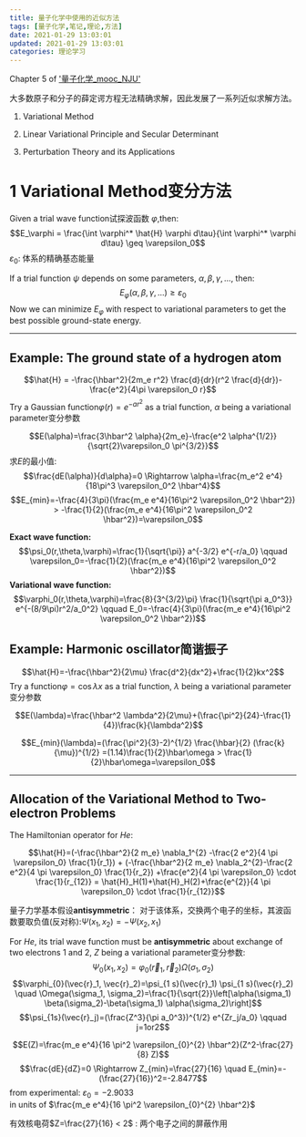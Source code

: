 ```yaml
---
title: 量子化学中使用的近似方法
tags: [量子化学,笔记,理论,方法]
date: 2021-01-29 13:03:01
updated: 2021-01-29 13:03:01
categories: 理论学习
---
```


Chapter 5 of ['量子化学_mooc_NJU'](https://blog.oddish.cn/e10808c0a9ce/)

大多数原子和分子的薛定谔方程无法精确求解，因此发展了一系列近似求解方法。

1. Variational Method

2. Linear Variational Principle and Secular Determinant

3. Perturbation Theory and its Applications

<!-- more -->

# 1 Variational Method变分方法
Given a trial wave function试探波函数 $\varphi$,then:
$$E_\varphi = \frac{\int \varphi^* \hat{H} \varphi d\tau}{\int \varphi^* \varphi d\tau} \geq \varepsilon_0$$
$\varepsilon_0$: 体系的精确基态能量

If a trial function $\psi$ depends on some parameters, $\alpha,\beta,\gamma,...$, then:
$$E_\varphi(\alpha,\beta,\gamma,...) \geq \varepsilon_0$$
Now we can minimize $E_\varphi$ with respect to variational parameters to get the best possible ground-state energy.

***
## Example: The ground state of a hydrogen atom
$$\hat{H} = -\frac{\hbar^2}{2m_e r^2} \frac{d}{dr}(r^2 \frac{d}{dr})-\frac{e^2}{4\pi \varepsilon_0 r}$$
Try a Gaussian function$\varphi(r)=e^{-ar^2}$ as a trial function, $\alpha$ being a variational parameter变分参数

$$E(\alpha)=\frac{3\hbar^2 \alpha}{2m_e}-\frac{e^2 \alpha^{1/2}}{\sqrt{2}\varepsilon_0 \pi^{3/2}}$$
求$E$的最小值: 
$$\frac{dE(\alpha)}{d\alpha}=0 \Rightarrow \alpha=\frac{m_e^2 e^4}{18\pi^3 \varepsilon_0^2 \hbar^4}$$
$$E_{min}=-\frac{4}{3\pi}(\frac{m_e e^4}{16\pi^2 \varepsilon_0^2 \hbar^2}) > -\frac{1}{2}(\frac{m_e e^4}{16\pi^2 \varepsilon_0^2 \hbar^2})=\varepsilon_0$$

**Exact wave function:**
$$\psi_0(r,\theta,\varphi)=\frac{1}{\sqrt{\pi}} a^{-3/2} e^{-r/a_0} \qquad \varepsilon_0=-\frac{1}{2}(\frac{m_e e^4}{16\pi^2 \varepsilon_0^2 \hbar^2})$$
**Variational wave function:**
$$\varphi_0(r,\theta,\varphi)=\frac{8}{3^{3/2}\pi} \frac{1}{\sqrt{\pi a_0^3}} e^{-(8/9\pi)r^2/a_0^2} \qquad E_0=-\frac{4}{3\pi}(\frac{m_e e^4}{16\pi^2 \varepsilon_0^2 \hbar^2})$$

## Example: Harmonic oscillator简谐振子
$$\hat{H}=-\frac{\hbar^2}{2\mu} \frac{d^2}{dx^2}+\frac{1}{2}kx^2$$
Try a function$\varphi=\cos \lambda x$ as a trial function, $\lambda$ being a variational parameter变分参数

$$E(\lambda)=\frac{\hbar^2 \lambda^2}{2\mu}+(\frac{\pi^2}{24}-\frac{1}{4})\frac{k}{\lambda^2}$$

$$E_{min}(\lambda)=(\frac{\pi^2}{3}-2)^{1/2} \frac{\hbar}{2} (\frac{k}{\mu})^{1/2} =(1.14)\frac{1}{2}\hbar\omega > \frac{1}{2}\hbar\omega=\varepsilon_0$$

***
## Allocation of the Variational Method to Two-electron Problems
The Hamiltonian operator for $He$:

$$\hat{H}=(-\frac{\hbar^2}{2 m_e} \nabla_1^{2} -\frac{2 e^2}{4 \pi \varepsilon_0} \frac{1}{r_1}) + (-\frac{\hbar^2}{2 m_e} \nabla_2^{2}-\frac{2 e^2}{4 \pi \varepsilon_0} \frac{1}{r_2}) +\frac{e^2}{4 \pi \varepsilon_0} \cdot \frac{1}{r_{12}} = \hat{H}_H(1)+\hat{H}_H(2)+\frac{e^{2}}{4 \pi \varepsilon_0} \cdot \frac{1}{r_{12}}$$

量子力学基本假设**antisymmetric**： 对于该体系，交换两个电子的坐标，其波函数要取负值(反对称):$\Psi(x_1,x_2)=-\Psi(x_2,x_1)$

For $He$, its trial wave function must be **antisymmetric** about exchange of two electrons 1 and 2, $Z$ being a variational parameter变分参数:
$$\Psi_{0}(x_1, x_2)=\varphi_{0}(\vec{r}_1, \vec{r}_2) \Omega(\sigma_1, \sigma_2)$$
$$\varphi_{0}(\vec{r}_1, \vec{r}_2)=\psi_{1 s}(\vec{r}_1) \psi_{1 s}(\vec{r}_2) \quad \Omega(\sigma_1, \sigma_2)=\frac{1}{\sqrt{2}}\left[\alpha(\sigma_1) \beta(\sigma_2)-\beta(\sigma_1) \alpha(\sigma_2)\right]$$
$$\psi_{1s}(\vec{r}_j)=(\frac{Z^3}{\pi a_0^3})^{1/2} e^{Zr_j/a_0} \qquad j=1or2$$

$$E(Z)=\frac{m_e e^4}{16 \pi^2 \varepsilon_{0}^{2} \hbar^2}(Z^2-\frac{27}{8} Z)$$
$$\frac{dE}{dZ}=0 \Rightarrow Z_{min}=\frac{27}{16} \quad E_{min}=-(\frac{27}{16})^2=-2.8477$$
from experimental: $\varepsilon_0=-2.9033$  
in units of $\frac{m_e e^4}{16 \pi^2 \varepsilon_{0}^{2} \hbar^2}$


有效核电荷$Z=\frac{27}{16} < 2$ : 两个电子之间的屏蔽作用



